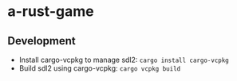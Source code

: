 # a-rust-game

## Development

- Install cargo-vcpkg to manage sdl2: `cargo install cargo-vcpkg`
- Build sdl2 using cargo-vcpkg: `cargo vcpkg build`


